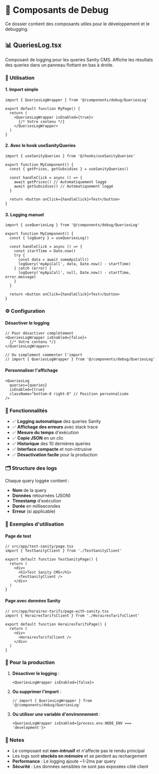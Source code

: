 # 🐛 Composants de Debug

Ce dossier contient des composants utiles pour le développement et le debugging.

## 📊 QueriesLog.tsx

Composant de logging pour les queries Sanity CMS. Affiche les résultats des queries dans un panneau flottant en bas à droite.

### 🚀 Utilisation

#### 1. Import simple
```tsx
import { QueriesLogWrapper } from '@/components/debug/QueriesLog'

export default function MyPage() {
  return (
    <QueriesLogWrapper isEnabled={true}>
      {/* Votre contenu */}
    </QueriesLogWrapper>
  )
}
```

#### 2. Avec le hook useSanityQueries
```tsx
import { useSanityQueries } from '@/hooks/useSanityQueries'

export function MyComponent() {
  const { getPrices, getSubsidies } = useSanityQueries()
  
  const handleClick = async () => {
    await getPrices() // Automatiquement loggé
    await getSubsidies() // Automatiquement loggé
  }
  
  return <button onClick={handleClick}>Test</button>
}
```

#### 3. Logging manuel
```tsx
import { useQueriesLog } from '@/components/debug/QueriesLog'

export function MyComponent() {
  const { logQuery } = useQueriesLog()
  
  const handleClick = async () => {
    const startTime = Date.now()
    try {
      const data = await someApiCall()
      logQuery('myApiCall', data, Date.now() - startTime)
    } catch (error) {
      logQuery('myApiCall', null, Date.now() - startTime, error.message)
    }
  }
  
  return <button onClick={handleClick}>Test</button>
}
```

### ⚙️ Configuration

#### Désactiver le logging
```tsx
// Pour désactiver complètement
<QueriesLogWrapper isEnabled={false}>
  {/* Votre contenu */}
</QueriesLogWrapper>

// Ou simplement commenter l'import
// import { QueriesLogWrapper } from '@/components/debug/QueriesLog'
```

#### Personnaliser l'affichage
```tsx
<QueriesLog 
  queries={queries} 
  isEnabled={true}
  className="bottom-8 right-8" // Position personnalisée
/>
```

### 🎯 Fonctionnalités

- ✅ **Logging automatique** des queries Sanity
- ✅ **Affichage des erreurs** avec stack trace
- ✅ **Mesure du temps** d'exécution
- ✅ **Copie JSON** en un clic
- ✅ **Historique** des 10 dernières queries
- ✅ **Interface compacte** et non-intrusive
- ✅ **Désactivation facile** pour la production

### 🗂️ Structure des logs

Chaque query loggée contient :
- **Nom** de la query
- **Données** retournées (JSON)
- **Timestamp** d'exécution
- **Durée** en millisecondes
- **Erreur** (si applicable)

### 🚀 Exemples d'utilisation

#### Page de test
```tsx
// src/app/test-sanity/page.tsx
import { TestSanityClient } from './TestSanityClient'

export default function TestSanityPage() {
  return (
    <div>
      <h1>Test Sanity CMS</h1>
      <TestSanityClient />
    </div>
  )
}
```

#### Page avec données Sanity
```tsx
// src/app/horaires-tarifs/page-with-sanity.tsx
import { HorairesTarifsClient } from './HorairesTarifsClient'

export default function HorairesTarifsPage() {
  return (
    <div>
      <HorairesTarifsClient />
    </div>
  )
}
```

### 🔧 Pour la production

1. **Désactiver le logging** :
   ```tsx
   <QueriesLogWrapper isEnabled={false}>
   ```

2. **Ou supprimer l'import** :
   ```tsx
   // import { QueriesLogWrapper } from '@/components/debug/QueriesLog'
   ```

3. **Ou utiliser une variable d'environnement** :
   ```tsx
   <QueriesLogWrapper isEnabled={process.env.NODE_ENV === 'development'}>
   ```

### 📝 Notes

- Le composant est **non-intrusif** et n'affecte pas le rendu principal
- Les logs sont **stockés en mémoire** et se perdent au rechargement
- **Performance** : Le logging ajoute ~1-2ms par query
- **Sécurité** : Les données sensibles ne sont pas exposées côté client
